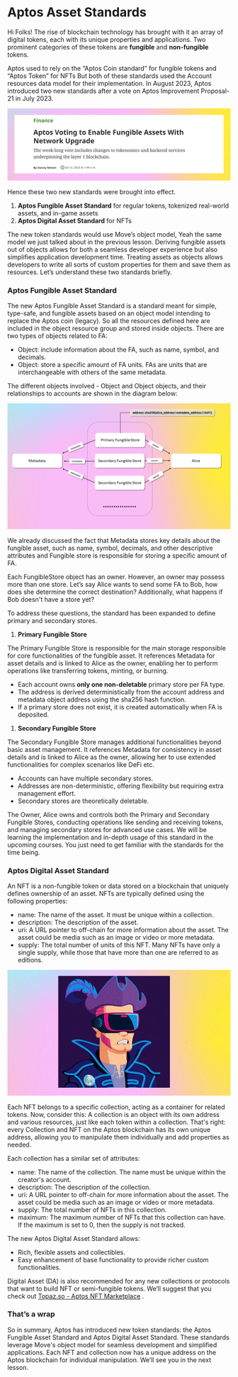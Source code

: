 # Aptos Asset Standards

Hi Folks! The rise of blockchain technology has brought with it an array of digital tokens, each with its unique properties and applications. Two prominent categories of these tokens are **fungible** and **non-fungible** tokens.

Aptos used to rely on the “Aptos Coin standard” for fungible tokens and “Aptos Token” for NFTs But both of these standards used the Account resources data model for their implementation. In August 2023, Aptos introduced two new standards after a vote on Aptos Improvement Proposal-21 in July 2023.

![image13.png](https://github.com/0xmetaschool/Learning-Projects/blob/main/assests_for_all/C1%20Introduction%20to%20Aptos/Aptos%20Asset%20Standards/image13.webp?raw=true)

Hence these two new standards were brought into effect.

1. **Aptos Fungible Asset Standard** for regular tokens, tokenized real-world assets, and in-game assets
2. **Aptos Digital Asset Standard** for NFTs

The new token standards would use Move’s object model, Yeah the same model we just talked about in the previous lesson. Deriving fungible assets out of objects allows for both a seamless developer experience but also simplifies application development time. Treating assets as objects allows developers to write all sorts of custom properties for them and save them as resources. Let’s understand these two standards briefly.

### **Aptos Fungible Asset Standard**

The new Aptos Fungible Asset Standard is a standard meant for simple, type-safe, and fungible assets based on an object model intending to replace the Aptos coin (legacy). So all the resources defined here are included in the object resource group and stored inside objects. There are two types of objects related to FA:

- Object<Metadata>: include information about the FA, such as name, symbol, and decimals.
- Object<FungibleStore>: store a specific amount of FA units. FAs are units that are interchangeable with others of the same metadata.

The different objects involved - Object<Metadata> and Object<FungibleStore> objects, and their relationships to accounts are shown in the diagram below:

![image2.png](https://github.com/0xmetaschool/Learning-Projects/blob/main/assests_for_all/C1%20Introduction%20to%20Aptos/Aptos%20Asset%20Standards/image2.webp?raw=true)

We already discussed the fact that Metadata stores key details about the fungible asset, such as name, symbol, decimals, and other descriptive attributes and Fungible store is responsible for storing a specific amount of FA.

Each FungibleStore object has an owner. However, an owner may possess more than one store. Let’s say Alice wants to send some FA to Bob, how does she determine the correct destination? Additionally, what happens if Bob doesn't have a store yet?

To address these questions, the standard has been expanded to define primary and secondary stores.

1. **Primary Fungible Store**

The Primary Fungible Store is responsible for the main storage responsible for core functionalities of the fungible asset. It references Metadata for asset details and is linked to Alice as the owner, enabling her to perform operations like transferring tokens, minting, or burning.

- Each account owns **only one non-deletable** primary store per FA type.
- The address is derived deterministically from the account address and metadata object address using the sha256 hash function.
- If a primary store does not exist, it is created automatically when FA is deposited.
1. **Secondary Fungible Store**

The Secondary Fungible Store manages additional functionalities beyond basic asset management. It references Metadata for consistency in asset details and is linked to Alice as the owner, allowing her to use extended functionalities for complex scenarios like DeFi etc.

- Accounts can have multiple secondary stores.
- Addresses are non-deterministic, offering flexibility but requiring extra management effort.
- Secondary stores are theoretically deletable.

The Owner, Alice owns and controls both the Primary and Secondary Fungible Stores, conducting operations like sending and receiving tokens, and managing secondary stores for advanced use cases. We will be learning the implementation and in-depth usage of this standard in the upcoming courses. You just need to get familiar with the standards for the time being.

### Aptos Digital Asset Standard

An NFT is a non-fungible token or data stored on a blockchain that uniquely defines ownership of an asset. NFTs are typically defined using the following properties:

- name: The name of the asset. It must be unique within a collection.
- description: The description of the asset.
- uri: A URL pointer to off-chain for more information about the asset. The asset could be media such as an image or video or more metadata.
- supply: The total number of units of this NFT. Many NFTs have only a single supply, while those that have more than one are referred to as editions.
    
![image22.gif](https://github.com/0xmetaschool/Learning-Projects/blob/main/assests_for_all/C1%20Introduction%20to%20Aptos/Aptos%20Asset%20Standards/image22.webp?raw=true)
    

Each NFT belongs to a specific collection, acting as a container for related tokens. Now, consider this: A collection is an object with its own address and various resources, just like each token within a collection. That's right: every Collection and NFT on the Aptos blockchain has its own unique address, allowing you to manipulate them individually and add properties as needed.

Each collection has a similar set of attributes:

- name: The name of the collection. The name must be unique within the creator's account.
- description: The description of the collection.
- uri: A URL pointer to off-chain for more information about the asset. The asset could be media such as an image or video or more metadata.
- supply: The total number of NFTs in this collection.
- maximum: The maximum number of NFTs that this collection can have. If the maximum is set to 0, then the supply is not tracked.

The new Aptos Digital Asset Standard allows:

- Rich, flexible assets and collectibles.
- Easy enhancement of base functionality to provide richer custom functionalities.

Digital Asset (DA) is also recommended for any new collections or protocols that want to build NFT or semi-fungible tokens. We’ll suggest that you check out [Topaz.so - Aptos NFT Marketplace](https://www.topaz.so/) .

### That’s a wrap

So in summary, Aptos has introduced new token standards: the Aptos Fungible Asset Standard and Aptos Digital Asset Standard. These standards leverage Move's object model for seamless development and simplified applications. Each NFT and collection now has a unique address on the Aptos blockchain for individual manipulation. We’ll see you in the next lesson.